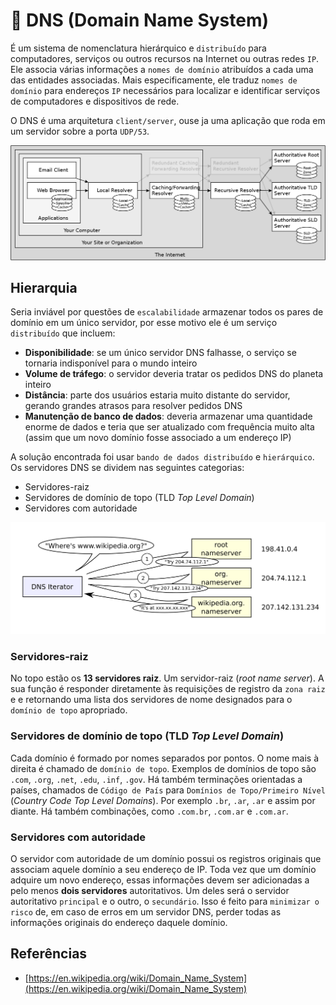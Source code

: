 # 📝 DNS (Domain Name System)

É um sistema de nomenclatura hierárquico e `distribuído` para computadores, serviços ou outros recursos na Internet ou outras redes `IP`. Ele associa várias informações a `nomes de domínio` atribuídos a cada uma das entidades associadas.
Mais especificamente, ele traduz `nomes de domínio` para endereços `IP` necessários para localizar e identificar serviços de computadores e dispositivos de rede.

O DNS é uma arquitetura `client/server`, ouse ja uma aplicação que roda em um servidor sobre a porta `UDP/53`.

![DNS Arquitetura](./img/image-1.png)

## Hierarquia

Seria inviável por questões de `escalabilidade` armazenar todos os pares de domínio em um único servidor, por esse motivo ele é um serviço `distribuído` que incluem:

- **Disponibilidade**: se um único servidor DNS falhasse, o serviço se tornaria indisponível para o mundo inteiro
- **Volume de tráfego**: o servidor deveria tratar os pedidos DNS do planeta inteiro
- **Distância**: parte dos usuários estaria muito distante do servidor, gerando grandes atrasos para resolver pedidos DNS
- **Manutenção de banco de dados**: deveria armazenar uma quantidade enorme de dados e teria que ser atualizado com frequência muito alta (assim que um novo domínio fosse associado a um endereço IP)

A solução encontrada foi usar `bando de dados distribuído` e `hierárquico`. Os servidores DNS se dividem nas seguintes categorias:

- Servidores-raiz
- Servidores de domínio de topo (TLD _Top Level Domain_)
- Servidores com autoridade

![Alt text](./img/image-2.png)

### Servidores-raiz

No topo estão os **13 servidores raiz**. Um servidor-raiz (_root name server_). A sua função é responder diretamente às requisições de registro da `zona raiz` e e retornando uma lista dos servidores de nome designados para o `domínio de topo` apropriado.

### Servidores de domínio de topo (TLD _Top Level Domain_)

Cada domínio é formado por nomes separados por pontos. O nome mais à direita é chamado de `domínio de topo`. Exemplos de domínios de topo são `.com`, `.org`, `.net`, `.edu`, `.inf`, `.gov`. Há também terminações orientadas a países, chamados de `Código de País` para `Domínios de Topo/Primeiro Nível` (_Country Code Top Level Domains_). Por exemplo `.br`, `.ar`, `.ar` e assim por diante. Há também combinações, como `.com.br`, `.com.ar` e `.com.ar`.

### Servidores com autoridade

O servidor com autoridade de um domínio possui os registros originais que associam aquele domínio a seu endereço de IP. Toda vez que um domínio adquire um novo endereço, essas informações devem ser adicionadas a pelo menos **dois servidores** autoritativos. Um deles será o servidor autoritativo `principal` e o outro, o `secundário`. Isso é feito para `minimizar o risco` de, em caso de erros em um servidor DNS, perder todas as informações originais do endereço daquele domínio.

## Referências

- [https://en.wikipedia.org/wiki/Domain_Name_System](https://en.wikipedia.org/wiki/Domain_Name_System)

<!-- ### Tópicos

- Dig
- Localhost
- C:\Windows\System32\Drivers\etc\hosts ou /etc/hosts
- CNAME
- A OU AAAA
- TXT
- MX

## DIG

Dig (Domain Information Groper) é uma linha de comando que **executa a pesquisa de DNS por consultas de nomes de servidores e mostra o resultado para você**

```powershell
choco install -y bind-toolsonly
``` -->
